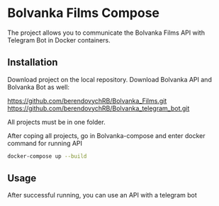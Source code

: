 # Bolvanka Films Compose

The project allows you to communicate the Bolvanka Films API with Telegram Bot in Docker containers.

## Installation
Download project on the local repository.
Download Bolvanka API and Bolvanka Bot as well:

https://github.com/berendovychRB/Bolvanka_Films.git
https://github.com/berendovychRB/Bolvanka_telegram_bot.git

All projects must be in one folder.

After coping all projects, go in Bolvanka-compose and enter docker command for running API

```bash
docker-compose up --build
```

## Usage
After successful running, you can use an API with a telegram bot

